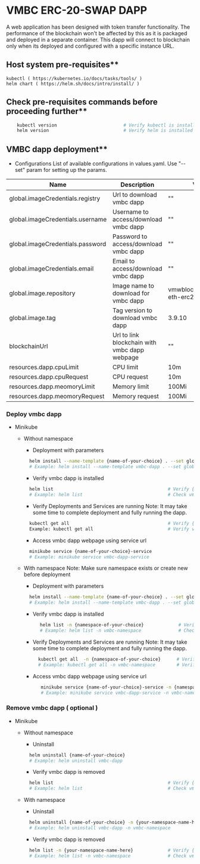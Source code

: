 # VMBC ERC-20-SWAP DAPP
A web application has been designed with token transfer functionality. The performance of the blockchain won't be affected by this as it is packaged and deployed in a separate container. This dapp will connect to blockchain only when its deployed and configured with a specific instance URL.

## Host system pre-requisites**

    kubectl ( https://kubernetes.io/docs/tasks/tools/ )
    helm chart ( https://helm.sh/docs/intro/install/ )

## Check pre-requisites commands before proceeding further**
```sh
    kubectl version                         # Verify kubectl is installed
    helm version                            # Verify helm is installed
```

## VMBC dapp deployment**

- Configurations
  List of available configurations in values.yaml. Use "--set" param for setting up the params.
  
| Name                             | Description                                  | Value                        | Type      |
|----------------------------------|----------------------------------------------|------------------------------|-----------|
| global.imageCredentials.registry | Url to download vmbc dapp                    | ""                           | Mandatory |
| global.imageCredentials.username | Username to access/download vmbc dapp        | ""                           | Mandatory |
| global.imageCredentials.password | Password to access/download vmbc dapp        | ""                           | Mandatory |
| global.imageCredentials.email    | Email to access/download vmbc dapp           | ""                           | Optional  |
| global.image.repository          | Image name to download for vmbc dapp         | vmwblockchain/vmbc-eth-erc20-swap | Optional |
| global.image.tag                 | Tag version to download vmbc dapp            | 3.9.10                       | Optional  |
| blockchainUrl                    | Url to link blockchain with vmbc dapp webpage | ""                           | Mandatory |
| resources.dapp.cpuLimit          | CPU limit                                    | 10m                          |   Optional        |
| resources.dapp.cpuRequest             | CPU request                                  | 10m                          |     Optional      |
| resources.dapp.meomoryLimit           | Memory limit                                 | 100Mi                        |    Optional       |
| resources.dapp.meomoryRequest         | Memory request                               | 100Mi                          |    Optional       |

### Deploy vmbc dapp
- Minikube
  - Without namespace
    - Deployment with parameters
    ```sh
      helm install --name-template {name-of-your-choice} . --set global.imageCredentials.registry={registry} --set global.imageCredentials.username={username} --set global.imageCredentials.password={password} --set global.image.tag={tag} --set blockchainUrl={blockchainURL}
      # Example: helm install --name-template vmbc-dapp . --set global.imageCredentials.registry=vmwaresaas.jfrog.io --set global.imageCredentials.username=testUsername --set global.imageCredentials.password=testPassword --set global.image.tag=0.1.0 --set blockchainUrl=http://127.0.0.1:30545
    ```  
                    
    - Verify vmbc dapp is installed
    ```sh
      helm list                                           # Verify {name-of-your-choice} helm chart is available
      # Example: helm list                                # Check vmbc-dapp is available
    ```
    - Verify Deployments and Services are running
      Note: It may take some time to complete deployment and fully running the dapp.
    ```sh
      kubectl get all                                     # Verify {name-of-your-choice}-deployment and {name-of-your-choice}-service is available
      Example: kubectl get all                            # Verify vmbc-dapp-deployment and vmbc-dapp-service is available
    ```
    
    - Access vmbc dapp webpage using service url
    ```sh
      minikube service {name-of-your-choice}-service
      # Example: minikube service vmbc-dapp-service
    ```    
  - With namespace
    Note: Make sure namespace exists or create new before deployment
    - Deployment with parameters
    ```sh
      helm install --name-template {name-of-your-choice} . --set global.imageCredentials.registry={registry} --set global.imageCredentials.username={username} --set global.imageCredentials.password={password} --set global.image.tag={tag} --set blockchainUrl={blockchainURL} -n {namespace-of-your-choice}
      # Example: helm install --name-template vmbc-dapp . --set global.imageCredentials.registry=vmwaresaas.jfrog.io --set global.imageCredentials.username=testUsername --set global.imageCredentials.password=testPassword --set global.image.tag=0.1.0 --set blockchainUrl=http://127.0.0.1:30545 -n vmbc-namespace
    ```  
                    
    - Verify vmbc dapp is installed
    ```sh
          helm list -n {namespace-of-your-choice}             # Verify {name-of-your-choice} helm chart is available
          # Example: helm list -n vmbc-namespace              # Check vmbc-dapp is available
    ```
    - Verify Deployments and Services are running
      Note: It may take some time to complete deployment and fully running the dapp.
      ```sh
        kubectl get all  -n {namespace-of-your-choice}      # Verify {name-of-your-choice}-deployment and {name-of-your-choice}-service is available
        # Example: kubectl get all -n vmbc-namespace        # Verify vmbc-dapp-deployment and vmbc-dapp-service is available
      ```

    -  Access vmbc dapp webpage using service url
        ```sh
           minikube service {name-of-your-choice}-service -n {namespace-of-your-choice}
           # Example: minikube service vmbc-dapp-service -n vmbc-namespace
        ```
                
### Remove vmbc dapp ( optional )
- Minikube
  - Without namespace
    - Uninstall
    ```sh
      helm uninstall {name-of-your-choice}
      # Example: helm uninstall vmbc-dapp
    ```
    
    - Verify vmbc dapp is removed
    ```sh
      helm list                                           # Verify {name-of-your-choice} helm chart is not available
      # Example: helm list                                # Check vmbc-dapp is not available
    ```
    
  - With namespace
    - Uninstall
    ```sh
      helm uninstall {name-of-your-choice} -n {your-namespace-name-here}
      # Example: helm uninstall vmbc-dapp -n vmbc-namespace
    ```
    - Verify vmbc dapp is removed
    ```sh
      helm list -n {your-namespace-name-here}             # Verify {name-of-your-choice} helm chart is not available
      # Example: helm list -n vmbc-namespace              # Check vmbc-dapp is not available
    ```
